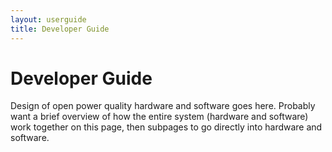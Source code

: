 ```yaml
---
layout: userguide
title: Developer Guide
---
```


# Developer Guide

Design of open power quality hardware and software goes here. Probably want a brief overview of how the entire system (hardware and software) work together on this page, then subpages to go directly into hardware and software.


  

    
    


